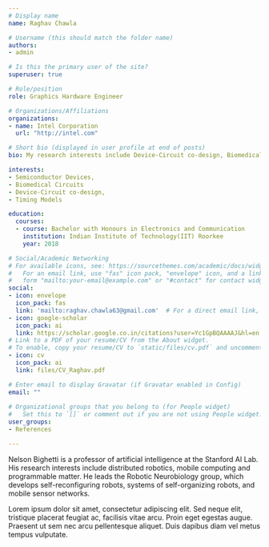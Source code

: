 ```yaml
---
# Display name
name: Raghav Chawla

# Username (this should match the folder name)
authors:
- admin

# Is this the primary user of the site?
superuser: true

# Role/position
role: Graphics Hardware Engineer

# Organizations/Affiliations
organizations:
- name: Intel Corporation
  url: "http://intel.com"

# Short bio (displayed in user profile at end of posts)
bio: My research interests include Device-Circuit co-design, Biomedical Circuits.

interests:
- Semiconductor Devices, 
- Biomedical Circuits
- Device-Circuit co-design, 
- Timing Models

education:
  courses:
  - course: Bachelor with Honours in Electronics and Communication
    institution: Indian Institute of Technology(IIT) Roorkee
    year: 2018

# Social/Academic Networking
# For available icons, see: https://sourcethemes.com/academic/docs/widgets/#icons
#   For an email link, use "fas" icon pack, "envelope" icon, and a link in the
#   form "mailto:your-email@example.com" or "#contact" for contact widget.
social:
- icon: envelope
  icon_pack: fas
  link: 'mailto:raghav.chawla63@gmail.com'  # For a direct email link, use "mailto:test@example.org".
- icon: google-scholar
  icon_pack: ai
  link: https://scholar.google.co.in/citations?user=Yc1GpBQAAAAJ&hl=en
# Link to a PDF of your resume/CV from the About widget.
# To enable, copy your resume/CV to `static/files/cv.pdf` and uncomment the lines below.  
- icon: cv
  icon_pack: ai
  link: files/CV_Raghav.pdf

# Enter email to display Gravatar (if Gravatar enabled in Config)
email: ""
  
# Organizational groups that you belong to (for People widget)
#   Set this to `[]` or comment out if you are not using People widget.  
user_groups:
- References

---
```


Nelson Bighetti is a professor of artificial intelligence at the Stanford AI Lab. His research interests include distributed robotics, mobile computing and programmable matter. He leads the Robotic Neurobiology group, which develops self-reconfiguring robots, systems of self-organizing robots, and mobile sensor networks.

Lorem ipsum dolor sit amet, consectetur adipiscing elit. Sed neque elit, tristique placerat feugiat ac, facilisis vitae arcu. Proin eget egestas augue. Praesent ut sem nec arcu pellentesque aliquet. Duis dapibus diam vel metus tempus vulputate. 

